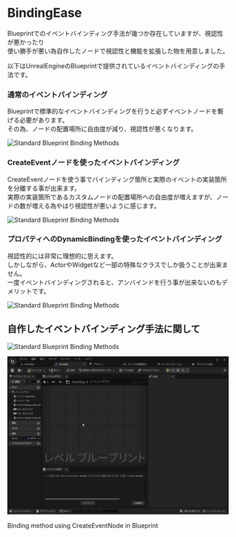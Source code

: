 # BindingEase

Blueprintでのイベントバインディング手法が幾つか存在していますが、視認性が悪かったり  
使い勝手が悪い為自作したノードで視認性と機能を拡張した物を用意しました。

以下はUnrealEngineのBlueprintで提供されているイベントバインディングの手法です。

### 通常のイベントバインディング

Blueprintで標準的なイベントバインディングを行うと必ずイベントノードを繋げる必要があります。  
その為、ノードの配置場所に自由度が減り、視認性が悪くなります。

![Standard Blueprint Binding Methods](https://media.githubusercontent.com/media/laycnc/UnrealBindingEase/image/Doc/Image/StandardBlueprintBindingMethods.png "Standard Blueprint Binding Methods")

### CreateEventノードを使ったイベントバインディング

CreateEventノードを使う事でバインディング箇所と実際のイベントの実装箇所を分離する事が出来ます。  
実際の実装箇所であるカスタムノードの配置場所への自由度が増えますが、ノードの数が増える為やはり視認性が悪いように感じます。  

![Standard Blueprint Binding Methods](https://media.githubusercontent.com/media/laycnc/UnrealBindingEase/image/Doc/Image/CreateEventNodeMethod.png "Standard Blueprint Binding Methods")

### プロパティへのDynamicBindingを使ったイベントバインディング

視認性的には非常に理想的に思えます。  
しかしながら、ActorやWidgetなど一部の特殊なクラスでしか扱うことが出来ません。  
一度イベントバインディングされると、アンバインドを行う事が出来ないのもデメリットです。

![Standard Blueprint Binding Methods](https://media.githubusercontent.com/media/laycnc/UnrealBindingEase/image/Doc/Image/DynamicBindingMethod.png "Standard Blueprint Binding Methods")


## 自作したイベントバインディング手法に関して

![Standard Blueprint Binding Methods](https://media.githubusercontent.com/media/laycnc/UnrealBindingEase/image/Doc/Image/BindingEaseMethod.png "Standard Blueprint Binding Methods")



![Standard Blueprint Binding Methods](https://raw.githubusercontent.com/laycnc/UnrealBindingEase/image/Doc/Image/BindingEase.gif "Standard Blueprint Binding Methods")

Binding method using CreateEventNode in Blueprint

